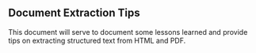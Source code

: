 ## Document Extraction Tips

This document will serve to document some lessons learned and provide tips on extracting structured text from HTML and PDF.

